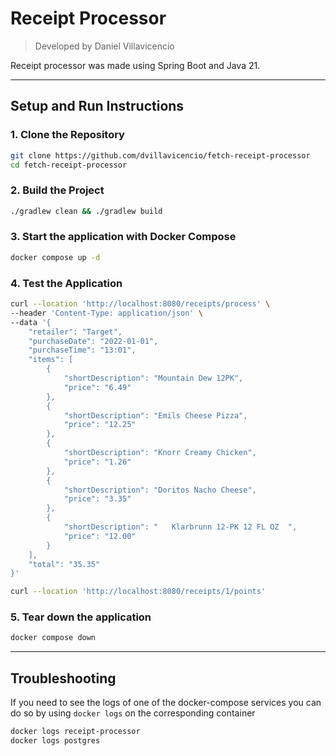 # Receipt Processor
> Developed by Daniel Villavicencio

Receipt processor was made using Spring Boot and Java 21.

___

## Setup and Run Instructions

### 1. Clone the Repository
```bash
git clone https://github.com/dvillavicencio/fetch-receipt-processor
cd fetch-receipt-processor
```

### 2. Build the Project
```bash
./gradlew clean && ./gradlew build
```

### 3. Start the application with Docker Compose
```bash
docker compose up -d
```

### 4. Test the Application
```bash
curl --location 'http://localhost:8080/receipts/process' \
--header 'Content-Type: application/json' \
--data '{
    "retailer": "Target",
    "purchaseDate": "2022-01-01",
    "purchaseTime": "13:01",
    "items": [
        {
            "shortDescription": "Mountain Dew 12PK",
            "price": "6.49"
        },
        {
            "shortDescription": "Emils Cheese Pizza",
            "price": "12.25"
        },
        {
            "shortDescription": "Knorr Creamy Chicken",
            "price": "1.26"
        },
        {
            "shortDescription": "Doritos Nacho Cheese",
            "price": "3.35"
        },
        {
            "shortDescription": "   Klarbrunn 12-PK 12 FL OZ  ",
            "price": "12.00"
        }
    ],
    "total": "35.35"
}'

curl --location 'http://localhost:8080/receipts/1/points'
```

### 5. Tear down the application
```bash
docker compose down
```

___

## Troubleshooting
If you need to see the logs of one of the docker-compose services you can do so by using `docker logs` on the corresponding container
```bash
docker logs receipt-processor
docker logs postgres
```

